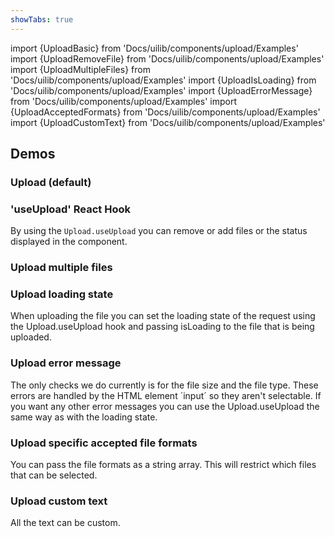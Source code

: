 ```yaml
---
showTabs: true
---
```


import {UploadBasic} from 'Docs/uilib/components/upload/Examples'
import {UploadRemoveFile} from 'Docs/uilib/components/upload/Examples'
import {UploadMultipleFiles} from 'Docs/uilib/components/upload/Examples'
import {UploadIsLoading} from 'Docs/uilib/components/upload/Examples'
import {UploadErrorMessage} from 'Docs/uilib/components/upload/Examples'
import {UploadAcceptedFormats} from 'Docs/uilib/components/upload/Examples'
import {UploadCustomText} from 'Docs/uilib/components/upload/Examples'


## Demos

### Upload (default)

<UploadBasic />

### 'useUpload' React Hook

By using the `Upload.useUpload` you can remove or add files or the status displayed in the component.

<UploadRemoveFile />

### Upload multiple files

<UploadMultipleFiles />

### Upload loading state

When uploading the file you can set the loading state of the request using the Upload.useUpload hook and passing isLoading to the file that is being uploaded.

<UploadIsLoading />

### Upload error message

The only checks we do currently is for the file size and the file type. These errors are handled by the HTML element ´input´ so they aren't selectable. If you want any other error messages you can use the Upload.useUpload the same way as with the loading state.

<UploadErrorMessage />

### Upload specific accepted file formats

You can pass the file formats as a string array. This will restrict which files that can be selected.

<UploadAcceptedFormats />

### Upload custom text

All the text can be custom.

<UploadCustomText />
